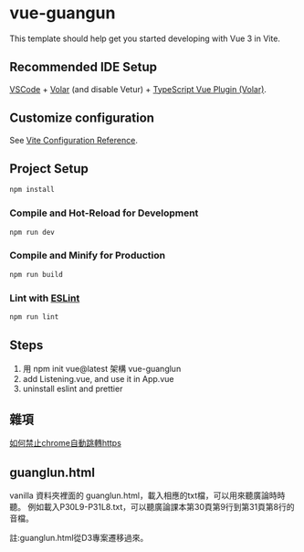 # vue-guangun

This template should help get you started developing with Vue 3 in Vite.

## Recommended IDE Setup

[VSCode](https://code.visualstudio.com/) + [Volar](https://marketplace.visualstudio.com/items?itemName=Vue.volar) (and disable Vetur) + [TypeScript Vue Plugin (Volar)](https://marketplace.visualstudio.com/items?itemName=Vue.vscode-typescript-vue-plugin).

## Customize configuration

See [Vite Configuration Reference](https://vitejs.dev/config/).

## Project Setup

```sh
npm install
```

### Compile and Hot-Reload for Development

```sh
npm run dev
```

### Compile and Minify for Production

```sh
npm run build
```

### Lint with [ESLint](https://eslint.org/)

```sh
npm run lint
```
## Steps
1. 用 npm init vue@latest 架構 vue-guanglun
2. add Listening.vue, and use it in App.vue
3. uninstall eslint and prettier
   
## 雜項
[如何禁止chrome自動跳轉https](https://www.796t.com/content/1545632058.html)

## guanglun.html
vanilla 資料夾裡面的 guanglun.html，載入相應的txt檔，可以用來聽廣論時時聽。
例如載入P30L9-P31L8.txt，可以聽廣論課本第30頁第9行到第31頁第8行的音檔。

註:guanglun.html從D3專案遷移過來。